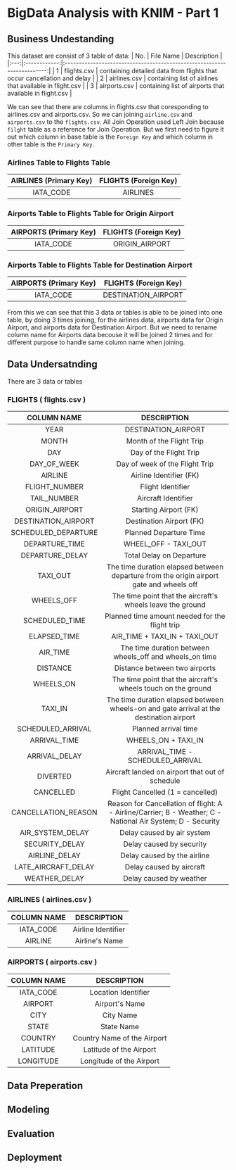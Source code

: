 # BigData Analysis with KNIM - Part 1

## Business Undestanding
This dataset are consist of 3 table of data:
| No. |   File Name  |                               Description                               |
|:---:|:------------:|:-----------------------------------------------------------------------:|
|  1  | flights.csv  | containing detailed data from flights that occur cancellation and delay |
|  2  | airlines.csv | containing list of airlines that available in flight.csv                |
|  3  | airports.csv | containing list of airports that available in flight.csv                |

We can see that there are columns in flights.csv that coresponding to airlines.csv and airports.csv. So we can joining ```airline.csv``` and ```airports.csv``` to the ```flights.csv```. All Join Operation used Left Join because ```filght``` table as a reference for Join Operation. But we first need to figure it out which column in base table is the ```Foreign Key``` and which column in other table is the ```Primary Key```.

### Airlines Table to Flights Table

| AIRLINES (Primary Key) | FLIGHTS (Foreign Key) |
|:----------------------:|:---------------------:|
|        IATA_CODE       |        AIRLINES       |

### Airports Table to Flights Table for Origin Airport

| AIRPORTS (Primary Key) | FLIGHTS (Foreign Key) |
|:----------------------:|:---------------------:|
|        IATA_CODE       |     ORIGIN_AIRPORT    |

### Airports Table to Flights Table for Destination Airport

| AIRPORTS (Primary Key) | FLIGHTS (Foreign Key) |
|:----------------------:|:---------------------:|
|        IATA_CODE       |  DESTINATION_AIRPORT  |

From this we can see that this 3 data or tables is able to be joined into one table, by doing 3 times joining, for the airlines data, airports data for Origin Airport, and airports data for Destination Airport. But we need to rename column name for Airports data becouse it will be joined 2 times and for different purpose to handle same column name when joining.

## Data Undersatnding
There are 3 data or tables

### FLIGHTS ( flights.csv )
|     COLUMN NAME     |                                                 DESCRIPTION                                                |
|:-------------------:|:----------------------------------------------------------------------------------------------------------:|
|         YEAR        | DESTINATION_AIRPORT                                                                                        |
|        MONTH        | Month of the Flight Trip                                                                                   |
|         DAY         | Day of the Flight Trip                                                                                     |
|     DAY_OF_WEEK     | Day of week of the Flight Trip                                                                             |
|       AIRLINE       | Airline Identifier (FK)                                                                                    |
|    FLIGHT_NUMBER    | Flight Identifier                                                                                          |
|     TAIL_NUMBER     | Aircraft Identifier                                                                                        |
|    ORIGIN_AIRPORT   | Starting Airport (FK)                                                                                      |
| DESTINATION_AIRPORT | Destination Airport (FK)                                                                                   |
| SCHEDULED_DEPARTURE | Planned Departure Time                                                                                     |
|    DEPARTURE_TIME   | WHEEL_OFF - TAXI_OUT                                                                                       |
|   DEPARTURE_DELAY   | Total Delay on Departure                                                                                   |
|       TAXI_OUT      | The time duration elapsed between departure from the origin airport gate and wheels off                    |
|      WHEELS_OFF     | The time point that the aircraft's wheels leave the ground                                                 |
|    SCHEDULED_TIME   | Planned time amount needed for the flight trip                                                             |
|     ELAPSED_TIME    | AIR_TIME + TAXI_IN + TAXI_OUT                                                                              |
|       AIR_TIME      | The time duration between wheels_off and wheels_on time                                                    |
|       DISTANCE      | Distance between two airports                                                                              |
|      WHEELS_ON      | The time point that the aircraft's wheels touch on the ground                                              |
|       TAXI_IN       | The time duration elapsed between wheels-on and gate arrival at the destination airport                    |
|  SCHEDULED_ARRIVAL  | Planned arrival time                                                                                       |
|     ARRIVAL_TIME    | WHEELS_ON + TAXI_IN                                                                                        |
|    ARRIVAL_DELAY    | ARRIVAL_TIME - SCHEDULED_ARRIVAL                                                                           |
|       DIVERTED      | Aircraft landed on airport that out of schedule                                                            |
|      CANCELLED      | Flight Cancelled (1 = cancelled)                                                                           |
| CANCELLATION_REASON | Reason for Cancellation of flight: A - Airline/Carrier; B - Weather; C - National Air System; D - Security |
|   AIR_SYSTEM_DELAY  | Delay caused by air system                                                                                 |
|    SECURITY_DELAY   | Delay caused by security                                                                                   |
|    AIRLINE_DELAY    | Delay caused by the airline                                                                                |
| LATE_AIRCRAFT_DELAY | Delay caused by aircraft                                                                                   |
|    WEATHER_DELAY    | Delay caused by weather                                                                                    |

### AIRLINES ( airlines.csv )

| COLUMN NAME |     DESCRIPTION    |
|:-----------:|:------------------:|
|  IATA_CODE  | Airline Identifier |
|   AIRLINE   | Airline's Name     |

### AIRPORTS ( airports.csv )

| COLUMN NAME |         DESCRIPTION         |
|:-----------:|:---------------------------:|
|  IATA_CODE  | Location Identifier         |
|   AIRPORT   | Airport's Name              |
|     CITY    | City Name                   |
|    STATE    | State Name                  |
|   COUNTRY   | Country Name of the Airport |
|   LATITUDE  | Latitude of the Airport     |
|  LONGITUDE  | Longitude of the Airport    |

## Data Preperation

## Modeling

## Evaluation

## Deployment